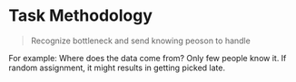 # Task Methodology

> Recognize bottleneck and send knowing peoson to handle

For example: Where does the data come from? Only few people know it. If random assignment, it might results in getting picked late.
